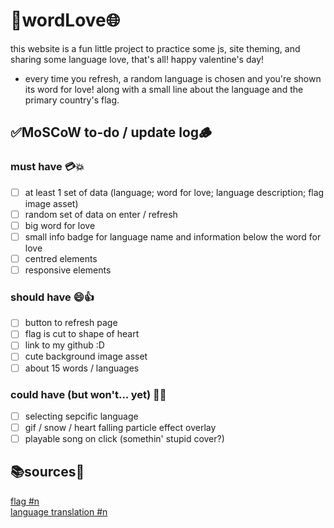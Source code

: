 # 💞wordLove🌐
this website is a fun little project to practice some js, site theming, and sharing some language love, that's all! happy valentine's day!

- every time you refresh, a random language is chosen and you're shown its word for love! along with a small line about the language and the primary country's flag.

## ✅MoSCoW to-do / update log🪵
### must have 💳💥
- [ ] at least 1 set of data (language; word for love; language description; flag image asset)
- [ ] random set of data on enter / refresh
- [ ] big word for love
- [ ] small info badge for language name and information below the word for love
- [ ] centred elements
- [ ] responsive elements

### should have 😄👍
- [ ] button to refresh page
- [ ] flag is cut to shape of heart
- [ ] link to my github :D
- [ ] cute background image asset
- [ ] about 15 words / languages

### could have (but won't... yet) 🤔💭
- [ ] selecting sepcific language
- [ ] gif / snow / heart falling particle effect overlay
- [ ] playable song on click (somethin' stupid cover?)

## 📚sources📝
[flag #n]()\
[language translation #n]()
